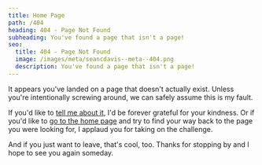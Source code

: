 ```yaml
---
title: Home Page
path: /404
heading: 404 - Page Not Found
subheading: You've found a page that isn't a page!
seo:
  title: 404 - Page Not Found
  image: /images/meta/seancdavis--meta--404.png
  description: You've found a page that isn't a page!
---
```


It appears you've landed on a page that doesn't actually exist. Unless you're intentionally screwing around, we can safely assume this is my fault.

If you'd like to [tell me about it](https://github.com/seancdavis/seancdavis-com/issues/new), I'd be forever grateful for your kindness. Or if you'd like to [go to the home page](/) and try to find your way back to the page you were looking for, I applaud you for taking on the challenge.

And if you just want to leave, that's cool, too. Thanks for stopping by and I hope to see you again someday.
